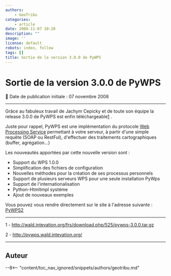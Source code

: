 ```yaml
---
authors:
    - GeoTribu
categories:
    - article
date: 2008-11-07 10:20
description: ""
image: ''
license: default
robots: index, follow
tags: []
title: Sortie de la version 3.0.0 de PyWPS
---
```


# Sortie de la version 3.0.0 de PyWPS

:calendar: Date de publication initiale : 07 novembre 2008

----

Grâce au fabuleux travail de Jachym Cepicky et de toute son équipe la release 3.0.0 de PyWPS est enfin téléchargeable[1](http://wald.intevation.org/frs/download.php/525/pywps-3.0.0.tar.gz) .

Juste pour rappel, PyWPS est une implémentation du protocole [Web Processing Service](http://www.opengeospatial.org/standards/requests/28) permettant à votre serveur, à partir d'une simple requête (SOAP ou RestFul), d'effectuer des traitements cartographiques (buffer, agrégation...)

Les nouveautés apportées par cette nouvelle version sont :

* Support du WPS 1.0.0
* Simplification des fichiers de configuration
* Nouvelles méthodes pour la création de ses processus personnels
* Support de plusieurs serveurs WPS pour une seule installation PyWps
* Support de l'internationalisation
* Python-Htmltmpl systéme
* Ajout de nouveaux exemples

Vous pouvez vous rendre directement sur le site à l'adresse suivante : [PyWPS2](http://pywps.wald.intevation.org/)

-----------------  

1 - <http://wald.intevation.org/frs/download.php/525/pywps-3.0.0.tar.gz>  

2 - <http://pywps.wald.intevation.org/>

----

## Auteur

--8<-- "content/toc_nav_ignored/snippets/authors/geotribu.md"

